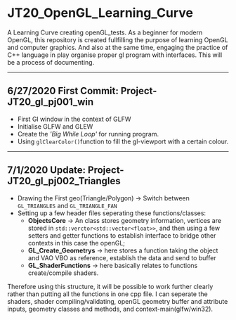 # JT20_OpenGL_Learning_Curve
A Learning Curve creating openGL_tests. As a beginner for modern OpenGL, this repository is created fullfilling the purpose of learning OpenGL and computer graphics.
And also at the same time, engaging the practice of C++ language in play organise proper gl program with interfaces. This will be a process of documenting.
****
## 6/27/2020 First Commit: Project-JT20_gl_pj001_win
  * First Gl window in the context of GLFW
  * Initialise GLFW and GLEW
  * Create the _'Big While Loop'_ for running program.
  * Using `glClearColor()`function to fill the gl-viewport with a certain colour.
***
## 7/1/2020 Update: Project-JT20_gl_pj002_Triangles
  * Drawing the First geo(Triangle/Polygon) -> Switch between `GL_TRIANGLES` and `GL_TRIANGLE_FAN`
  * Setting up a few header files seperating these functions/classes:
    * **ObjectsCore** -> An class stores geometry information, vertices are stored in `std::verctor<std::vector<float>>`, and then using a few setters and getter functions to establish interface to bridge other contexts in this case the openGL;
    * **GL_Create_Geometrys** -> here stores a function taking the object and VAO VBO as reference, establish the data and send to buffer
    * **GL_ShaderFunctions** -> here basically relates to functions create/compile shaders.
 
 Therefore using this structure, it will be possible to work further clearly rather than putting all the functions in one cpp file. I can seperate the shaders, shader compiling/validating, openGL geometry buffer and attribute inputs, geometry classes and methods, and context-main(glfw/win32).
